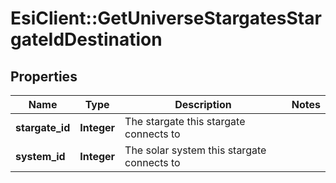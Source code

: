 # EsiClient::GetUniverseStargatesStargateIdDestination

## Properties
Name | Type | Description | Notes
------------ | ------------- | ------------- | -------------
**stargate_id** | **Integer** | The stargate this stargate connects to | 
**system_id** | **Integer** | The solar system this stargate connects to | 


